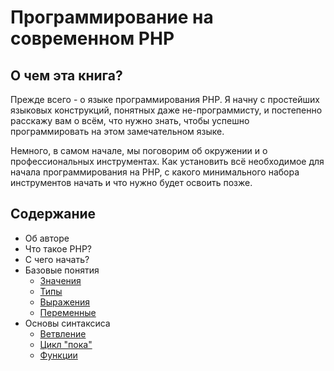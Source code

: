 # Программирование на современном PHP

## О чем эта книга?
Прежде всего - о языке программирования PHP. Я начну с простейших языковых конструкций, понятных даже не-программисту, 
и постепенно расскажу вам о всём, что нужно знать, чтобы успешно программировать на этом замечательном языке.

Немного, в самом начале, мы поговорим об окружении и о профессиональных инструментах. Как установить всё необходимое
для начала программирования на PHP, с какого минимального набора инструментов начать и что нужно будет освоить позже.

## Содержание
- Об авторе
- Что такое PHP?
- С чего начать?
- Базовые понятия
    - [Значения](./base/01-values.md)
    - [Типы](./base/02-types.md)
    - [Выражения](./base/03-expressions.md)
    - [Переменные](./base/04-variables.md)
- Основы синтаксиса
    - [Ветвление](./syntax/if.md)
    - [Цикл "пока"](./syntax/while.md)
    - [Функции](./syntax/functions.md)